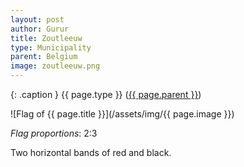 ```yaml
---
layout: post
author: Gurur
title: Zoutleeuw
type: Municipality
parent: Belgium
image: zoutleeuw.png
---
```

{: .caption }
{{ page.type }} ([{{ page.parent }}](/2019/03/14/belgium.html))

![Flag of {{ page.title }}](/assets/img/{{ page.image }})

*Flag proportions*: 2:3

Two horizontal bands of red and black.